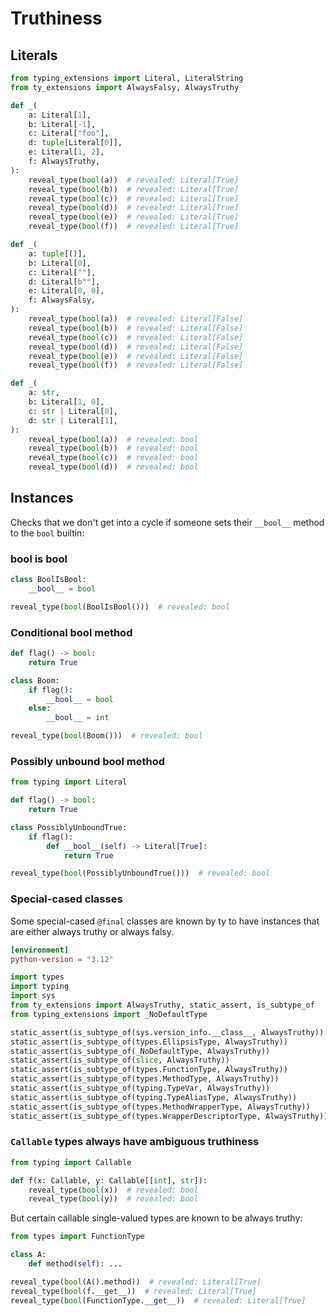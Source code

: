 # Truthiness

## Literals

```py
from typing_extensions import Literal, LiteralString
from ty_extensions import AlwaysFalsy, AlwaysTruthy

def _(
    a: Literal[1],
    b: Literal[-1],
    c: Literal["foo"],
    d: tuple[Literal[0]],
    e: Literal[1, 2],
    f: AlwaysTruthy,
):
    reveal_type(bool(a))  # revealed: Literal[True]
    reveal_type(bool(b))  # revealed: Literal[True]
    reveal_type(bool(c))  # revealed: Literal[True]
    reveal_type(bool(d))  # revealed: Literal[True]
    reveal_type(bool(e))  # revealed: Literal[True]
    reveal_type(bool(f))  # revealed: Literal[True]

def _(
    a: tuple[()],
    b: Literal[0],
    c: Literal[""],
    d: Literal[b""],
    e: Literal[0, 0],
    f: AlwaysFalsy,
):
    reveal_type(bool(a))  # revealed: Literal[False]
    reveal_type(bool(b))  # revealed: Literal[False]
    reveal_type(bool(c))  # revealed: Literal[False]
    reveal_type(bool(d))  # revealed: Literal[False]
    reveal_type(bool(e))  # revealed: Literal[False]
    reveal_type(bool(f))  # revealed: Literal[False]

def _(
    a: str,
    b: Literal[1, 0],
    c: str | Literal[0],
    d: str | Literal[1],
):
    reveal_type(bool(a))  # revealed: bool
    reveal_type(bool(b))  # revealed: bool
    reveal_type(bool(c))  # revealed: bool
    reveal_type(bool(d))  # revealed: bool
```

## Instances

Checks that we don't get into a cycle if someone sets their `__bool__` method to the `bool` builtin:

### __bool__ is bool

```py
class BoolIsBool:
    __bool__ = bool

reveal_type(bool(BoolIsBool()))  # revealed: bool
```

### Conditional __bool__ method

```py
def flag() -> bool:
    return True

class Boom:
    if flag():
        __bool__ = bool
    else:
        __bool__ = int

reveal_type(bool(Boom()))  # revealed: bool
```

### Possibly unbound __bool__ method

```py
from typing import Literal

def flag() -> bool:
    return True

class PossiblyUnboundTrue:
    if flag():
        def __bool__(self) -> Literal[True]:
            return True

reveal_type(bool(PossiblyUnboundTrue()))  # revealed: bool
```

### Special-cased classes

Some special-cased `@final` classes are known by ty to have instances that are either always
truthy or always falsy.

```toml
[environment]
python-version = "3.12"
```

```py
import types
import typing
import sys
from ty_extensions import AlwaysTruthy, static_assert, is_subtype_of
from typing_extensions import _NoDefaultType

static_assert(is_subtype_of(sys.version_info.__class__, AlwaysTruthy))
static_assert(is_subtype_of(types.EllipsisType, AlwaysTruthy))
static_assert(is_subtype_of(_NoDefaultType, AlwaysTruthy))
static_assert(is_subtype_of(slice, AlwaysTruthy))
static_assert(is_subtype_of(types.FunctionType, AlwaysTruthy))
static_assert(is_subtype_of(types.MethodType, AlwaysTruthy))
static_assert(is_subtype_of(typing.TypeVar, AlwaysTruthy))
static_assert(is_subtype_of(typing.TypeAliasType, AlwaysTruthy))
static_assert(is_subtype_of(types.MethodWrapperType, AlwaysTruthy))
static_assert(is_subtype_of(types.WrapperDescriptorType, AlwaysTruthy))
```

### `Callable` types always have ambiguous truthiness

```py
from typing import Callable

def f(x: Callable, y: Callable[[int], str]):
    reveal_type(bool(x))  # revealed: bool
    reveal_type(bool(y))  # revealed: bool
```

But certain callable single-valued types are known to be always truthy:

```py
from types import FunctionType

class A:
    def method(self): ...

reveal_type(bool(A().method))  # revealed: Literal[True]
reveal_type(bool(f.__get__))  # revealed: Literal[True]
reveal_type(bool(FunctionType.__get__))  # revealed: Literal[True]
```
